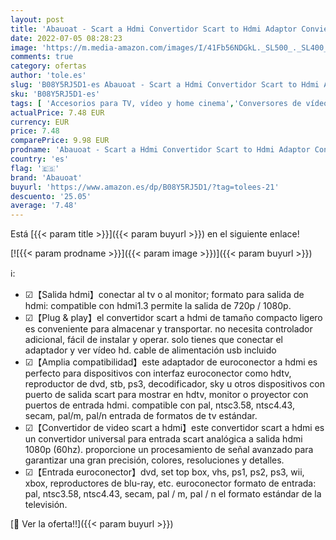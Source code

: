 ```yaml
---
layout: post
title: 'Abauoat - Scart a Hdmi Convertidor Scart to Hdmi Adaptor Convierte La Entrada De Euroconector Analógica En Salida Hdmi 720p / 1080p De Audio De Vídeo para HDTV DVD BLU-Ray VCR proyector VHS ps1 ps2 Xbox'
date: 2022-07-05 08:28:23
image: 'https://m.media-amazon.com/images/I/41Fb56NDGkL._SL500_._SL400_.jpg'
comments: true
category: ofertas
author: 'tole.es'
slug: 'B08Y5RJ5D1-es Abauoat - Scart a Hdmi Convertidor Scart to Hdmi Adaptor...'
sku: 'B08Y5RJ5D1-es'
tags: [ 'Accesorios para TV, vídeo y home cinema','Conversores de vídeo','Electrónica','TV, vídeo y home cinema','abauoat','xbox','🇪🇸', ]
actualPrice: 7.48 EUR
currency: EUR
price: 7.48
comparePrice: 9.98 EUR
prodname: 'Abauoat - Scart a Hdmi Convertidor Scart to Hdmi Adaptor Convierte La Entrada De Euroconector Analógica En Salida Hdmi 720p / 1080p De Audio De Vídeo para HDTV DVD BLU-Ray VCR proyector VHS ps1 ps2 Xbox'
country: 'es'
flag: '🇪🇸'
brand: 'Abauoat'
buyurl: 'https://www.amazon.es/dp/B08Y5RJ5D1/?tag=tolees-21'
descuento: '25.05'
average: '7.48'
---
```


Está [{{< param title >}}]({{< param buyurl >}}) en el siguiente enlace!

[![{{< param prodname >}}]({{< param image >}})]({{< param buyurl >}})

ℹ️:

- ☑【Salida hdmi】conectar al tv o al monitor; formato para salida de hdmi: compatible con hdmi1.3 permite la salida de 720p / 1080p.
- ☑【Plug & play】el convertidor scart a hdmi de tamaño compacto ligero es conveniente para almacenar y transportar. no necesita controlador adicional, fácil de instalar y operar. solo tienes que conectar el adaptador y ver vídeo hd. cable de alimentación usb incluido
- ☑【Amplia compatibilidad】este adaptador de euroconector a hdmi es perfecto para dispositivos con interfaz euroconector como hdtv, reproductor de dvd, stb, ps3, decodificador, sky u otros dispositivos con puerto de salida scart para mostrar en hdtv, monitor o proyector con puertos de entrada hdmi. compatible con pal, ntsc3.58, ntsc4.43, secam, pal/m, pal/n entrada de formatos de tv estándar.
- ☑【Convertidor de video scart a hdmi】este convertidor scart a hdmi es un convertidor universal para entrada scart analógica a salida hdmi 1080p (60hz). proporcione un procesamiento de señal avanzado para garantizar una gran precisión, colores, resoluciones y detalles.
- ☑【Entrada euroconector】dvd, set top box, vhs, ps1, ps2, ps3, wii, xbox, reproductores de blu-ray, etc. euroconector formato de entrada: pal, ntsc3.58, ntsc4.43, secam, pal / m, pal / n el formato estándar de la televisión.

[🛒 Ver la oferta!!]({{< param buyurl >}})
